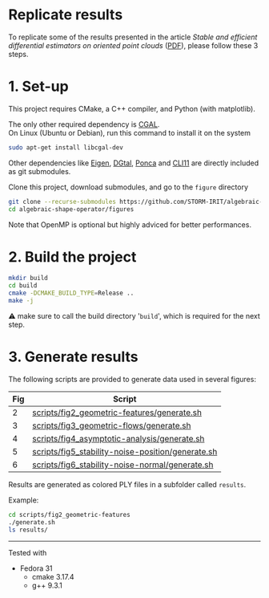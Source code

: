 Replicate results
=================

To replicate some of the results presented in the article *Stable and efficient differential estimators on oriented point clouds* ([PDF](https://hal.archives-ouvertes.fr/hal-03272493/document)), please follow these 3 steps.

# 1. Set-up

This project requires CMake, a C++ compiler, and Python (with matplotlib).

The only other required dependency is [CGAL](https://www.cgal.org).  
On Linux (Ubuntu or Debian), run this command to install it on the system
```bash
sudo apt-get install libcgal-dev
```

Other dependencies like [Eigen](https://github.com/eigenteam/eigen-git-mirror), [DGtal](https://github.com/DGtal-team/DGtal), [Ponca](https://github.com/poncateam/ponca) and [CLI11](https://github.com/CLIUtils/CLI11) are directly included as git submodules.  

Clone this project, download submodules, and go to the `figure` directory
```bash
git clone --recurse-submodules https://github.com/STORM-IRIT/algebraic-shape-operator.git
cd algebraic-shape-operator/figures
```

Note that OpenMP is optional but highly adviced for better performances.

# 2. Build the project

```bash
mkdir build
cd build
cmake -DCMAKE_BUILD_TYPE=Release ..
make -j
```

:warning: make sure to call the build directory '`build`', which is required for the next step.

# 3. Generate results

The following scripts are provided to generate data used in several figures:

| Fig | Script
| ----| ------------------------------------------------------------------------------------------------------
| 2   | [scripts/fig2_geometric-features/generate.sh](scripts/fig2_geometric-features/generate.sh)
| 3   | [scripts/fig3_geometric-flows/generate.sh](scripts/fig3_geometric-flows/generate.sh)
| 4   | [scripts/fig4_asymptotic-analysis/generate.sh](scripts/fig4_asymptotic-analysis/generate.sh)
| 5   | [scripts/fig5_stability-noise-position/generate.sh](scripts/fig5_stability-noise-position/generate.sh)
| 6   | [scripts/fig6_stability-noise-normal/generate.sh](scripts/fig6_stability-noise-normal/generate.sh)

Results are generated as colored PLY files in a subfolder called `results`.

Example:
```bash
cd scripts/fig2_geometric-features
./generate.sh
ls results/
```

___

Tested with 
- Fedora 31
  - cmake 3.17.4
  - g++ 9.3.1
